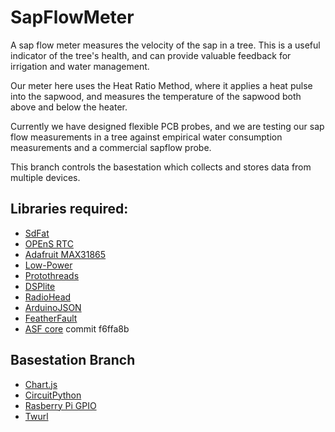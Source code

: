 # SapFlowMeter

A sap flow meter measures the velocity of the sap in a tree. This is a useful indicator of the tree's health, and can provide valuable feedback for irrigation and water management.

Our meter here uses the Heat Ratio Method, where it applies a heat pulse into the sapwood, and measures the temperature of the sapwood both above and below the heater.

Currently we have designed flexible PCB probes, and we are testing our sap flow measurements in a tree against empirical water consumption measurements and a commercial sapflow probe.

This branch controls the basestation which collects and stores data from multiple devices.

## Libraries required:
- [SdFat](https://github.com/greiman/SdFat "SdFat")
- [OPEnS RTC](https://github.com/OPEnSLab-OSU/OPEnS_RTC "OPEnS_RTC")
- [Adafruit MAX31865](https://github.com/adafruit/Adafruit_MAX31865 "Adafruit MAX31865")
- [Low-Power](https://github.com/rocketscream/Low-Power "Low-Power")
- [Protothreads](https://github.com/P4SSER8Y/ProtoThreadsForArduino)
- [DSPlite](https://github.com/kamocat/DSPlite)
- [RadioHead](https://github.com/adafruit/RadioHead)
- [ArduinoJSON](https://github.com/bblanchon/ArduinoJson)
- [FeatherFault](https://github.com/OPEnSLab-OSU/FeatherFault)
- [ASF core](https://github.com/adafruit/Adafruit_ASFcore.git) commit f6ffa8b
## Basestation Branch
- [Chart.js](https://github.com/chartjs/Chart.js)
- [CircuitPython](https://github.com/adafruit/Adafruit_Blinka)
- [Rasberry Pi GPIO](https://pypi.org/project/RPi.GPIO/)
- [Twurl](https://github.com/twitter/twurl)
